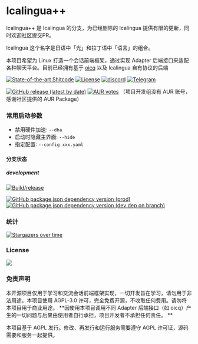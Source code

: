 # Icalingua++

Icalingua++ 是 Icalingua 的分支，为已经删除的 Icalingua 提供有限的更新，同时欢迎社区提交PR。

Icalingua 这个名字是日语中「光」和拉丁语中「语言」的组合。

本项目希望为 Linux 打造一个会话前端框架，通过实现 Adapter 后端接口来适配各种聊天平台。目前已经拥有基于 [oicq](https://github.com/takayama-lily/oicq) 以及 Icalingua 自有协议的后端

[![State-of-the-art Shitcode](https://img.shields.io/static/v1?label=State-of-the-art&message=Shitcode&color=7B5804)](https://github.com/trekhleb/state-of-the-art-shitcode)
[![License](https://img.shields.io/aur/license/icalingua++)](https://github.com/Icalingua-plus-plus/Icalingua-plus-plus/blob/development/LICENSE)
[![discord](https://img.shields.io/static/v1?label=chat&message=discord&color=7289da&logo=discord)](https://discord.gg/gKnU7BARzv)
[![Telegram](https://img.shields.io/static/v1?label=Discussion&message=Telegram&color=blue&logo=telegram)](https://t.me/Icalinguapp)

[![GitHub release (latest by date)](https://img.shields.io/github/downloads/Icalingua-plus-plus/Icalingua-plus-plus/latest/total)](https://github.com/Icalingua-plus-plus/Icalingua-plus-plus/releases/latest)
[![AUR votes](https://img.shields.io/aur/votes/icalingua++)](https://aur.archlinux.org/packages/icalingua++/)
（项目开发组没有 AUR 账号，感谢社区提供的 AUR Package）

### 常用启动参数

- 禁用硬件加速: `--dha`
- 启动时隐藏主界面: `--hide`
- 指定配置: `--config xxx.yaml`

#### 分支状态

##### development

[![Build/release](https://github.com/Icalingua-plus-plus/Icalingua-plus-plus/actions/workflows/main.yml/badge.svg?branch=development)](https://github.com/Icalingua-plus-plus/Icalingua-plus-plus/actions/workflows/main.yml)

[![GitHub package.json dependency version (prod)](https://img.shields.io/github/package-json/dependency-version/Icalingua-plus-plus/Icalingua-plus-plus/oicq-icalingua-plus-plus/development?filename=icalingua%2Fpackage.json)](https://github.com/takayama-lily/oicq)
[![GitHub package.json dependency version (dev dep on branch)](https://img.shields.io/github/package-json/dependency-version/Icalingua-plus-plus/Icalingua-plus-plus/dev/electron/development?logo=electron&filename=icalingua%2Fpackage.json)](https://electronjs.org)

### 统计

[![Stargazers over time](https://starchart.cc/Icalingua-plus-plus/Icalingua-plus-plus.svg)](https://github.com/Icalingua-plus-plus/Icalingua-plus-plus/stargazers)

### License

[![](https://camo.githubusercontent.com/473b62766b498e4f2b008ada39f1d56fb3183649f24447866e25d958ac3fd79a/68747470733a2f2f7777772e676e752e6f72672f67726170686963732f6167706c76332d3135357835312e706e67)](https://www.gnu.org/licenses/agpl-3.0.txt)

### 免责声明

本开源项目仅用于学习和交流会话前端框架实现，一切开发旨在学习，请勿用于非法用途。本项目使用 AGPL-3.0 许可，完全免费开源，不收取任何费用。请勿将本项目用于商业用途。 
**因使用本项目调用不同 Adapter 后端接口（如 oicq）产生的一切问题与后果由使用者自行承担，项目开发者不承担任何责任。 **

本项目基于 AGPL 发行。修改、再发行和运行服务需要遵守 AGPL 许可证，源码需要和服务一起提供。
